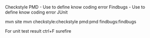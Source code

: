 Checkstyle
PMD - Use to define know coding error
Findbugs - Use to define know coding error
JUnit


mvn site
mvn checkstyle:checkstyle pmd:pmd findbugs:findbugs

For unit test result
ctrl+F surefire